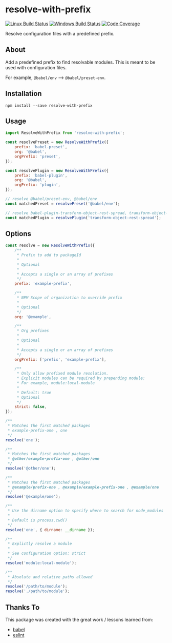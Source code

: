 # resolve-with-prefix

[![Linux Build Status](https://img.shields.io/circleci/project/github/chrisblossom/resolve-with-prefix/master.svg?label=linux%20build)](https://circleci.com/gh/chrisblossom/resolve-with-prefix/tree/master)
[![Windows Build Status](https://img.shields.io/appveyor/ci/chrisblossom/resolve-with-prefix/master.svg?label=windows%20build)](https://ci.appveyor.com/project/chrisblossom/resolve-with-prefix/branch/master)
[![Code Coverage](https://img.shields.io/coveralls/github/chrisblossom/resolve-with-prefix/master.svg)](https://coveralls.io/github/chrisblossom/resolve-with-prefix?branch=master)

Resolve configuration files with a predefined prefix.

## About

Add a predefined prefix to find resolvable modules. This is meant to be used with configuration files.

For example, `@babel/env` --> `@babel/preset-env`.

## Installation

`npm install --save resolve-with-prefix`

## Usage

```js
import ResolveWithPrefix from 'resolve-with-prefix';

const resolvePreset = new ResolveWithPrefix({
    prefix: 'babel-preset',
    org: '@babel',
    orgPrefix: 'preset',
});

const resolvePlugin = new ResolveWithPrefix({
    prefix: 'babel-plugin',
    org: '@babel',
    orgPrefix: 'plugin',
});

// resolve @babel/preset-env, @babel/env
const matchedPreset = resolvePreset('@babel/env');

// resolve babel-plugin-transform-object-rest-spread, transform-object-rest-spread
const matchedPlugin = resolvePlugin('transform-object-rest-spread');
```

## Options

```js
const resolve = new ResolveWithPrefix({
    /**
     * Prefix to add to packageId
     *
     * Optional
     *
     * Accepts a single or an array of prefixes
     */
    prefix: 'example-prefix',

    /**
     * NPM Scope of organization to override prefix
     *
     * Optional
     */
    org: '@example',

    /**
     * Org prefixes
     *
     * Optional
     *
     * Accepts a single or an array of prefixes
     */
    orgPrefix: ['prefix', 'example-prefix'],

    /**
     * Only allow prefixed module resolution.
     * Explicit modules can be required by prepending module:
     * For example, module:local-module
     *
     * Default: true
     * Optional
     */
    strict: false,
});

/**
 * Matches the first matched packages
 * example-prefix-one , one
 */
resolve('one');

/**
 * Matches the first matched packages
 * @other/example-prefix-one , @other/one
 */
resolve('@other/one');

/**
 * Matches the first matched packages
 * @example/prefix-one , @example/example-prefix-one , @example/one
 */
resolve('@example/one');

/**
 * Use the dirname option to specify where to search for node_modules
 *
 * Default is process.cwd()
 */
resolve('one', { dirname: __dirname });

/**
 * Explictly resolve a module
 *
 * See configuration option: strict
 */
resolve('module:local-module');

/**
 * Absolute and relative paths allowed
 */
resolve('/path/to/module');
resolve('./path/to/module');
```

## Thanks To

This package was created with the great work / lessons learned from:

*   [babel](https://github.com/babel/babel/)
*   [eslint](https://github.com/eslint/eslint)
